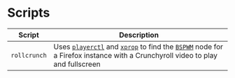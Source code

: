 # Scripts


Script|Description
---|---
`rollcrunch`|Uses [`playerctl`](https://github.com/altdesktop/playerctl) and [`xprop`](https://linux.die.net/man/1/xprop) to find the [`BSPWM`](https://wiki.archlinux.org/title/Bspwm) node for a Firefox instance with a Crunchyroll video to play and fullscreen
